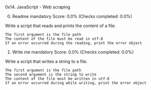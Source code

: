 0x14. JavaScript - Web scraping


0. Readme
mandatory
Score: 0.0% (Checks completed: 0.0%)

Write a script that reads and prints the content of a file.

    The first argument is the file path
    The content of the file must be read in utf-8
    If an error occurred during the reading, print the error object


1. Write me
mandatory
Score: 0.0% (Checks completed: 0.0%)

Write a script that writes a string to a file.

    The first argument is the file path
    The second argument is the string to write
    The content of the file must be written in utf-8
    If an error occurred during while writing, print the error object
